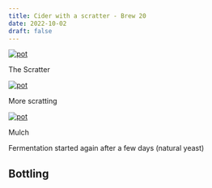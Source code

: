 ```yaml
---
title: Cider with a scratter - Brew 20 
date: 2022-10-02
draft: false 
---
```




[![pot](/images/2022-10-02/1.jpg "scratter")](/images/2022-10-02/1.jpg)

The Scratter

[![pot](/images/2022-10-02/2.jpg "scratter")](/images/2022-10-02/2.jpg)

More scratting


[![pot](/images/2022-10-02/3.jpg "scratter")](/images/2022-10-02/3.jpg)

Mulch

Fermentation started again after a few days (natural yeast)

## Bottling




